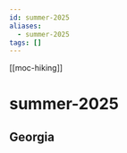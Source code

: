 ```yaml
---
id: summer-2025
aliases:
  - summer-2025
tags: []
---
```


[[moc-hiking]]

# summer-2025

## Georgia
